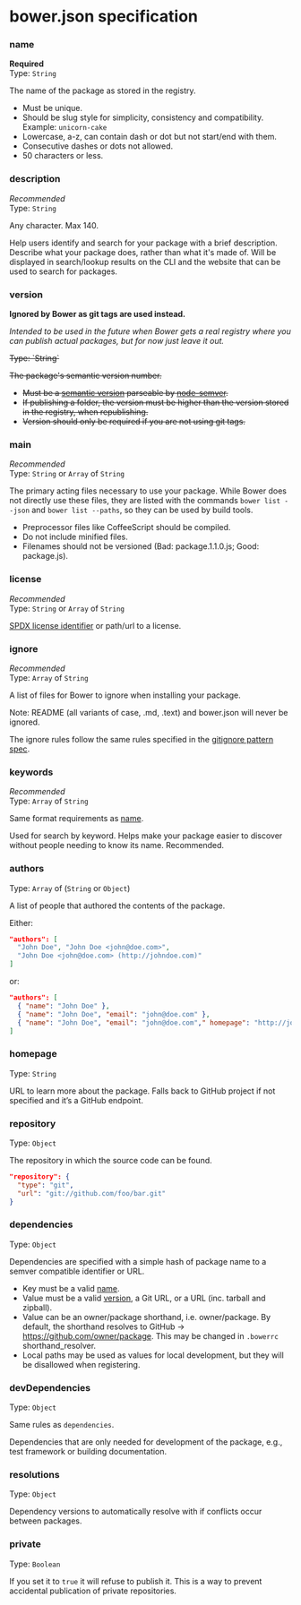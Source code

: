 # bower.json specification


### name

**Required**  
Type: `String`

The name of the package as stored in the registry.

* Must be unique.
* Should be slug style for simplicity, consistency and compatibility. Example: `unicorn-cake`
* Lowercase, a-z, can contain dash or dot but not start/end with them.
* Consecutive dashes or dots not allowed.
* 50 characters or less.


### description

*Recommended*  
Type: `String`

Any character. Max 140.

Help users identify and search for your package with a brief description. Describe what your package does, rather than what it's made of. Will be displayed in search/lookup results on the CLI and the website that can be used to search for packages.


### version

**Ignored by Bower as git tags are used instead.**

*Intended to be used in the future when Bower gets a real registry where you can publish actual packages, but for now just leave it out.*

<del>
Type: `String`

The package's semantic version number.

* Must be a [semantic version](http://semver.org) parseable by [node-semver](https://github.com/isaacs/node-semver).
* If publishing a folder, the version must be higher than the version stored in the registry, when republishing.
* Version should only be required if you are not using git tags.
</del>


### main

*Recommended*  
Type: `String` or `Array` of `String`

The primary acting files necessary to use your package. While Bower does not directly use these files, they are listed with the commands `bower list --json` and `bower list --paths`, so they can be used by build tools.

* Preprocessor files like CoffeeScript should be compiled.
* Do not include minified files.
* Filenames should not be versioned (Bad: package.1.1.0.js; Good: package.js).


### license

*Recommended*  
Type: `String` or `Array` of `String`

[SPDX license identifier](https://spdx.org/licenses/) or path/url to a license.


### ignore

*Recommended*  
Type: `Array` of `String`

A list of files for Bower to ignore when installing your package.

Note: README (all variants of case, .md, .text) and bower.json will never be ignored.

The ignore rules follow the same rules specified in the [gitignore pattern spec](http://git-scm.com/docs/gitignore).


### keywords

*Recommended*  
Type: `Array` of `String`

Same format requirements as [name](#name).

Used for search by keyword. Helps make your package easier to discover without people needing to know its name. Recommended.


### authors

Type: `Array` of (`String` or `Object`)

A list of people that authored the contents of the package.

Either:

```json
"authors": [
  "John Doe", "John Doe <john@doe.com>",
  "John Doe <john@doe.com> (http://johndoe.com)"
]
```

or:

```json
"authors": [
  { "name": "John Doe" },
  { "name": "John Doe", "email": "john@doe.com" },
  { "name": "John Doe", "email": "john@doe.com"," homepage": "http://johndoe.com" }
]
```


### homepage

Type: `String`

URL to learn more about the package. Falls back to GitHub project if not specified and it’s a GitHub endpoint.


### repository

Type: `Object`

The repository in which the source code can be found.

```json
"repository": {
  "type": "git",
  "url": "git://github.com/foo/bar.git"
}
```


### dependencies

Type: `Object`

Dependencies are specified with a simple hash of package name to a semver compatible identifier or URL.

* Key must be a valid [name](#name).
* Value must be a valid [version](#version), a Git URL, or a URL (inc. tarball and zipball).
* Value can be an owner/package shorthand, i.e. owner/package. By default, the shorthand resolves to GitHub -> https://github.com/owner/package. This may be changed in `.bowerrc` shorthand_resolver.
* Local paths may be used as values for local development, but they will be disallowed when registering.


### devDependencies

Type: `Object`

Same rules as `dependencies`.

Dependencies that are only needed for development of the package, e.g., test framework or building documentation.


### resolutions

Type: `Object`

Dependency versions to automatically resolve with if conflicts occur between packages.


### private

Type: `Boolean`

If you set it to `true` it will refuse to publish it. This is a way to prevent accidental publication of private repositories.
